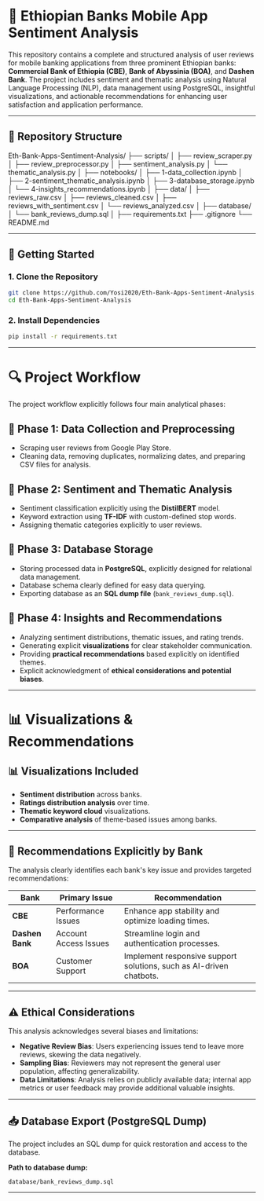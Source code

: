 # 📱 Ethiopian Banks Mobile App Sentiment Analysis

This repository contains a complete and structured analysis of user reviews for mobile banking applications from three prominent Ethiopian banks: **Commercial Bank of Ethiopia (CBE)**, **Bank of Abyssinia (BOA)**, and **Dashen Bank**. The project includes sentiment and thematic analysis using Natural Language Processing (NLP), data management using PostgreSQL, insightful visualizations, and actionable recommendations for enhancing user satisfaction and application performance.

---

## 📁 Repository Structure

Eth-Bank-Apps-Sentiment-Analysis/
├── scripts/
│ ├── review_scraper.py
│ ├── review_preprocessor.py
│ ├── sentiment_analysis.py
│ └── thematic_analysis.py
│
├── notebooks/
│ ├── 1-data_collection.ipynb
│ ├── 2-sentiment_thematic_analysis.ipynb
│ ├── 3-database_storage.ipynb
│ └── 4-insights_recommendations.ipynb
│
├── data/
│ ├── reviews_raw.csv
│ ├── reviews_cleaned.csv
│ ├── reviews_with_sentiment.csv
│ └── reviews_analyzed.csv
│
├── database/
│ └── bank_reviews_dump.sql
│
├── requirements.txt
├── .gitignore
└── README.md

---

## 🚀 Getting Started

### 1. Clone the Repository

```bash
git clone https://github.com/Yosi2020/Eth-Bank-Apps-Sentiment-Analysis.git
cd Eth-Bank-Apps-Sentiment-Analysis
```

### 2. Install Dependencies

```bash
pip install -r requirements.txt
```

---

# 🔍 Project Workflow

The project workflow explicitly follows four main analytical phases:

## 📌 Phase 1: Data Collection and Preprocessing

- Scraping user reviews from Google Play Store.
- Cleaning data, removing duplicates, normalizing dates, and preparing CSV files for analysis.

## 📌 Phase 2: Sentiment and Thematic Analysis

- Sentiment classification explicitly using the **DistilBERT** model.
- Keyword extraction using **TF-IDF** with custom-defined stop words.
- Assigning thematic categories explicitly to user reviews.

## 📌 Phase 3: Database Storage

- Storing processed data in **PostgreSQL**, explicitly designed for relational data management.
- Database schema clearly defined for easy data querying.
- Exporting database as an **SQL dump file** (`bank_reviews_dump.sql`).

## 📌 Phase 4: Insights and Recommendations

- Analyzing sentiment distributions, thematic issues, and rating trends.
- Generating explicit **visualizations** for clear stakeholder communication.
- Providing **practical recommendations** based explicitly on identified themes.
- Explicit acknowledgment of **ethical considerations and potential biases**.

---

# 📊 Visualizations & Recommendations

## 📊 Visualizations Included

- **Sentiment distribution** across banks.
- **Ratings distribution analysis** over time.
- **Thematic keyword cloud** visualizations.
- **Comparative analysis** of theme-based issues among banks.

---

## 📝 Recommendations Explicitly by Bank

The analysis clearly identifies each bank's key issue and provides targeted recommendations:

| Bank            | Primary Issue         | Recommendation                                                      |
| --------------- | --------------------- | ------------------------------------------------------------------- |
| **CBE**         | Performance Issues    | Enhance app stability and optimize loading times.                   |
| **Dashen Bank** | Account Access Issues | Streamline login and authentication processes.                      |
| **BOA**         | Customer Support      | Implement responsive support solutions, such as AI-driven chatbots. |

---

## ⚠️ Ethical Considerations

This analysis acknowledges several biases and limitations:

- **Negative Review Bias**: Users experiencing issues tend to leave more reviews, skewing the data negatively.
- **Sampling Bias**: Reviewers may not represent the general user population, affecting generalizability.
- **Data Limitations**: Analysis relies on publicly available data; internal app metrics or user feedback may provide additional valuable insights.

---

## 📥 Database Export (PostgreSQL Dump)

The project includes an SQL dump for quick restoration and access to the database.

**Path to database dump:**

```plaintext
database/bank_reviews_dump.sql
```

---
